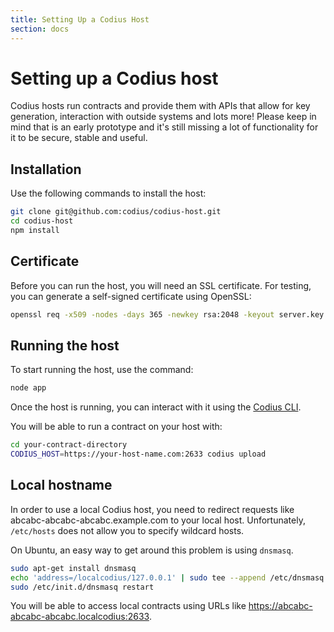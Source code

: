 ```yaml
---
title: Setting Up a Codius Host
section: docs
---
```

# Setting up a Codius host

Codius hosts run contracts and provide them with APIs that allow for key generation, interaction with outside systems and lots more! Please keep in mind that is an early prototype and it's still missing a lot of functionality for it to be secure, stable and useful.

## Installation
Use the following commands to install the host:

``` sh
git clone git@github.com:codius/codius-host.git
cd codius-host
npm install
```

## Certificate
Before you can run the host, you will need an SSL certificate. For testing, you can generate a self-signed certificate using OpenSSL:

``` sh
openssl req -x509 -nodes -days 365 -newkey rsa:2048 -keyout server.key -out server.crt
```

## Running the host
To start running the host, use the command:

``` sh
node app
```

Once the host is running, you can interact with it using the [Codius CLI](../using-codius/setup-cli.md).

You will be able to run a contract on your host with:

``` sh
cd your-contract-directory
CODIUS_HOST=https://your-host-name.com:2633 codius upload
```

## Local hostname

In order to use a local Codius host, you need to redirect requests like abcabc-abcabc-abcabc.example.com to your local host. Unfortunately, `/etc/hosts` does not allow you to specify wildcard hosts.

On Ubuntu, an easy way to get around this problem is using `dnsmasq`.

``` sh
sudo apt-get install dnsmasq
echo 'address=/localcodius/127.0.0.1' | sudo tee --append /etc/dnsmasq.conf
sudo /etc/init.d/dnsmasq restart
```

You will be able to access local contracts using URLs like https://abcabc-abcabc-abcabc.localcodius:2633.
